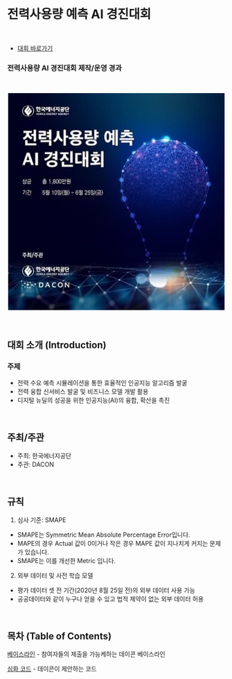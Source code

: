 
# 전력사용량 예측 AI 경진대회

<br/>

- [대회 바로가기](https://www.dacon.io/competitions/official/235736/overview/description)

### **전력사용량 AI 경진대회 제작/운영 경과**

<br/>

<p align="center">
  <img src="에너지.png" width="500" height="500" /> 
</p>

<br/>

## 대회 소개 (Introduction)

### 주제

+ 전력 수요 예측 시뮬레이션을 통한 효율적인 인공지능 알고리즘 발굴 
+ 전력 융합 신서비스 발굴 및 비즈니스 모델 개발 활용
+ 디지털 뉴딜의 성공을 위한 인공지능(AI)의 융합, 확산을 촉진

<br/>

## 주최/주관

- 주최: 한국에너지공단
- 주관: DACON

<br/>

## 규칙

1. 심사 기준: SMAPE
- SMAPE는 Symmetric Mean Absolute Percentage Error입니다.
- MAPE의 경우 Actual 값이 0이거나 작은 경우 MAPE 값이 지나치게 커지는 문제가 있습니다.
- SMAPE는 이를 개선한 Metric 입니다.

2. 외부 데이터 및 사전 학습 모델

* 평가 데이터 셋 전 기간(2020년 8월 25일 전)의 외부 데이터 사용 가능
* 공공데이터와 같이 누구나 얻을 수 있고 법적 제약이 없는 외부 데이터 허용

<br/>

## 목차 (Table of Contents)

[베이스라인](./Baseline) - 참여자들의 제출을 가능케하는 데이콘 베이스라인


[심화 코드](./Answer_code)  - 데이콘이 제안하는 코드










